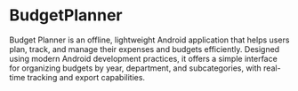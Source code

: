 # BudgetPlanner
Budget Planner is an offline, lightweight Android application that helps users plan, track, and manage their expenses and budgets efficiently. Designed using modern Android development practices, it offers a simple interface for organizing budgets by year, department, and subcategories, with real-time tracking and export capabilities.
